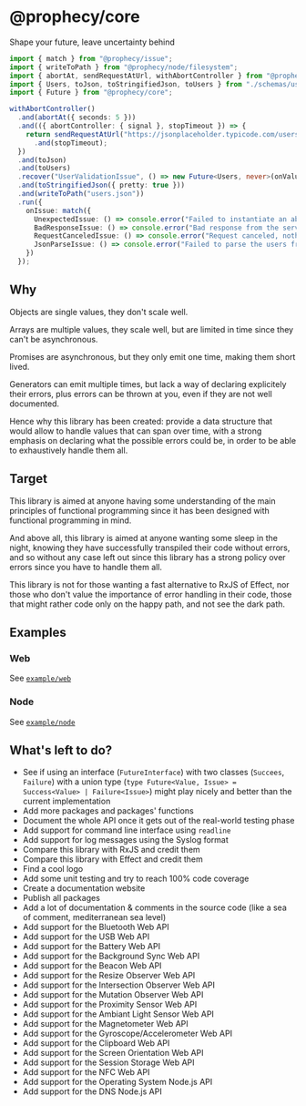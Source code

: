 # @prophecy/core

Shape your future, leave uncertainty behind

```typescript
import { match } from "@prophecy/issue";
import { writeToPath } from "@prophecy/node/filesystem";
import { abortAt, sendRequestAtUrl, withAbortController } from "@prophecy/http";
import { Users, toJson, toStringifiedJson, toUsers } from "./schemas/users";
import { Future } from "@prophecy/core";

withAbortController()
  .and(abortAt({ seconds: 5 }))
  .and(({ abortController: { signal }, stopTimeout }) => {
    return sendRequestAtUrl("https://jsonplaceholder.typicode.com/users", { signal })
      .and(stopTimeout);
  })
  .and(toJson)
  .and(toUsers)
  .recover("UserValidationIssue", () => new Future<Users, never>(onValue => onValue([])))
  .and(toStringifiedJson({ pretty: true }))
  .and(writeToPath("users.json"))
  .run({
    onIssue: match({
      UnexpectedIssue: () => console.error("Failed to instantiate an abort controller"),
      BadResponseIssue: () => console.error("Bad response from the server."),
      RequestCanceledIssue: () => console.error("Request canceled, nothing to do."),
      JsonParseIssue: () => console.error("Failed to parse the users from the response."),
    })
  });
```

## Why

Objects are single values, they don't scale well.

Arrays are multiple values, they scale well, but are limited in time since they can't be asynchronous.

Promises are asynchronous, but they only emit one time, making them short lived.

Generators can emit multiple times, but lack a way of declaring explicitely their errors, plus errors can be thrown at you, even if they are not well documented.

Hence why this library has been created: provide a data structure that would allow to handle values that can span over time, with a strong emphasis on declaring what the possible errors could be, in order to be able to exhaustively handle them all.

## Target

This library is aimed at anyone having some understanding of the main principles of functional programming since it has been designed with functional programming in mind.

And above all, this library is aimed at anyone wanting some sleep in the night, knowing they have successfully transpiled their code without errors, and so without any case left out since this library has a strong policy over errors since you have to handle them all.

This library is not for those wanting a fast alternative to RxJS of Effect, nor those who don't value the importance of error handling in their code, those that might rather code only on the happy path, and not see the dark path.

## Examples

### Web

See [`example/web`](./example/web)

### Node

See [`example/node`](./example/node)

## What's left to do?

- See if using an interface (`FutureInterface`) with two classes (`Succees`, `Failure`) with a union type (`type Future<Value, Issue> = Success<Value> | Failure<Issue>`) might play nicely and better than the current implementation
- Add more packages and packages' functions
- Document the whole API once it gets out of the real-world testing phase
- Add support for command line interface using `readline`
- Add support for log messages using the Syslog format
- Compare this library with RxJS and credit them
- Compare this library with Effect and credit them
- Find a cool logo
- Add some unit testing and try to reach 100% code coverage
- Create a documentation website
- Publish all packages
- Add a lot of documentation & comments in the source code (like a sea of comment, mediterranean sea level)
- Add support for the Bluetooth Web API
- Add support for the USB Web API
- Add support for the Battery Web API
- Add support for the Background Sync Web API
- Add support for the Beacon Web API
- Add support for the Resize Observer Web API
- Add support for the Intersection Observer Web API
- Add support for the Mutation Observer Web API
- Add support for the Proximity Sensor Web API
- Add support for the Ambiant Light Sensor Web API
- Add support for the Magnetometer Web API
- Add support for the Gyroscope/Accelerometer Web API
- Add support for the Clipboard Web API
- Add support for the Screen Orientation Web API
- Add support for the Session Storage Web API
- Add support for the NFC Web API
- Add support for the Operating System Node.js API
- Add support for the DNS Node.js API